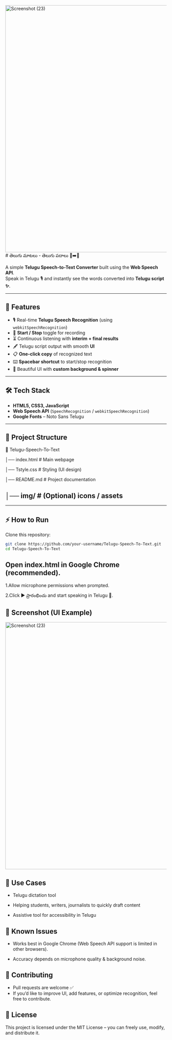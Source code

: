 <img width="1426" height="770" alt="Screenshot (23)" src="https://github.com/user-attachments/assets/2d93b89c-4aa1-4b51-b734-9016fd20b1fa" /># తెలుగు మాటలు - తెలుగు పదాలు 🎤➡️📝

A simple **Telugu Speech-to-Text Converter** built using the **Web Speech API**.  
Speak in Telugu 🎙️ and instantly see the words converted into **Telugu script ✨**.

---

## 🚀 Features

- 🎙️ Real-time **Telugu Speech Recognition** (using `webkitSpeechRecognition`)  
- 🔄 **Start / Stop** toggle for recording  
- ⏳ Continuous listening with **interim + final results**  
- 🖋️ Telugu script output with smooth **UI**  
- 📋 **One-click copy** of recognized text  
- ⌨️ **Spacebar shortcut** to start/stop recognition  
- 🎨 Beautiful UI with **custom background & spinner**  

---

## 🛠️ Tech Stack

- **HTML5, CSS3, JavaScript**  
- **Web Speech API** (`SpeechRecognition` / `webkitSpeechRecognition`)  
- **Google Fonts** – Noto Sans Telugu  

---

## 📂 Project Structure

📁 Telugu-Speech-To-Text

  │── index.html # Main webpage
  
  │── Tstyle.css # Styling (UI design)
  
  │── README.md # Project documentation
  
  │── img/ # (Optional) icons / assets
---

---

## ⚡ How to Run

Clone this repository:

```bash
git clone https://github.com/your-username/Telugu-Speech-To-Text.git
cd Telugu-Speech-To-Text
```
## Open index.html in Google Chrome (recommended).

1.Allow microphone permissions when prompted.

2.Click ▶ ప్రారంభించు and start speaking in Telugu 🎤.

## 📸 Screenshot (UI Example)


<img width="1426" height="770" alt="Screenshot (23)" src="https://github.com/user-attachments/assets/c61ac1d3-7e97-4d38-9564-1141fb550488" />


## 🎯 Use Cases

- Telugu dictation tool

- Helping students, writers, journalists to quickly draft content

- Assistive tool for accessibility in Telugu

## 🐞 Known Issues

- Works best in Google Chrome (Web Speech API support is limited in other browsers).

- Accuracy depends on microphone quality & background noise.

## 🤝 Contributing

- Pull requests are welcome ✅
- If you’d like to improve UI, add features, or optimize recognition, feel free to contribute.

## 📜 License

This project is licensed under the MIT License – you can freely use, modify, and distribute it.


